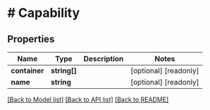 # # Capability

## Properties

Name | Type | Description | Notes
------------ | ------------- | ------------- | -------------
**container** | **string[]** |  | [optional] [readonly]
**name** | **string** |  | [optional] [readonly]

[[Back to Model list]](../../README.md#models) [[Back to API list]](../../README.md#endpoints) [[Back to README]](../../README.md)
